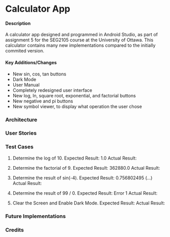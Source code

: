 # Calculator App

#### Description
A calculator app designed and programmed in Android Studio, as part of assignment 5 for the SEG2105 course at the University of Ottawa.
This calculator contains many new implementations compared to the initially commited version.

#### Key Additions/Changes
- New sin, cos, tan buttons
- Dark Mode
- User Manual
- Completely redesigned user interface
- New log, ln, square root, exponential, and factorial buttons
- New negative and pi buttons
- New symbol viewer, to display what operation the user chose

### Architecture

### User Stories

### Test Cases

1. Determine the log of 10.
Expected Result: 1.0
Actual Result:

2. Determine the factorial of 9.
Expected Result: 362880.0
Actual Result:

3. Determine the result of sin(-4).
Expected Result: 0.756802495 (...)
Actual Result:

4. Determine the result of 99 / 0.
Expected Result: Error 1
Actual Result:

5. Clear the Screen and Enable Dark Mode.
Expected Result:
Actual Result:

### Future Implementations


### Credits
